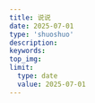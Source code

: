 ```yaml
---
title: 说说
date: 2025-07-01 
type: 'shuoshuo'
description:
keywords:
top_img:
limit:
  type: date
  value: 2025-07-01
---
```

